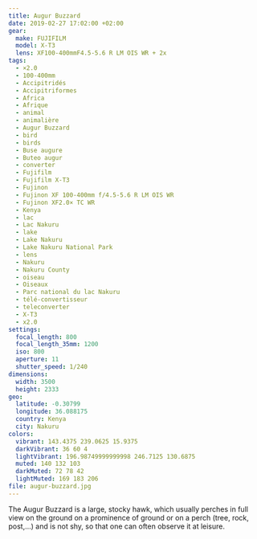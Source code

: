 ```yaml
---
title: Augur Buzzard
date: 2019-02-27 17:02:00 +02:00
gear:
  make: FUJIFILM
  model: X-T3
  lens: XF100-400mmF4.5-5.6 R LM OIS WR + 2x
tags:
  - ×2.0
  - 100-400mm
  - Accipitridés
  - Accipitriformes
  - Africa
  - Afrique
  - animal
  - animalière
  - Augur Buzzard
  - bird
  - birds
  - Buse augure
  - Buteo augur
  - converter
  - Fujifilm
  - Fujifilm X-T3
  - Fujinon
  - Fujinon XF 100-400mm f/4.5-5.6 R LM OIS WR
  - Fujinon XF2.0× TC WR
  - Kenya
  - lac
  - Lac Nakuru
  - lake
  - Lake Nakuru
  - Lake Nakuru National Park
  - lens
  - Nakuru
  - Nakuru County
  - oiseau
  - Oiseaux
  - Parc national du lac Nakuru
  - télé-convertisseur
  - teleconverter
  - X-T3
  - x2.0
settings:
  focal_length: 800
  focal_length_35mm: 1200
  iso: 800
  aperture: 11
  shutter_speed: 1/240
dimensions:
  width: 3500
  height: 2333
geo:
  latitude: -0.30799
  longitude: 36.088175
  country: Kenya
  city: Nakuru
colors:
  vibrant: 143.4375 239.0625 15.9375
  darkVibrant: 36 60 4
  lightVibrant: 196.98749999999998 246.7125 130.6875
  muted: 140 132 103
  darkMuted: 72 78 42
  lightMuted: 169 183 206
file: augur-buzzard.jpg
---
```


The Augur Buzzard is a large, stocky hawk, which usually perches in full view on the ground on a prominence of ground or on a perch (tree, rock, post,…) and is not shy, so that one can often observe it at leisure.
